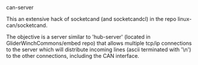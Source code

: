 can-server

This an extensive hack of socketcand (and socketcandcl) in the repo linux-can/socketcand. 

The objective is a server similar to 'hub-server' (located in GliderWinchCommons/embed repo) that allows multiple tcp/ip connections to the server which will distribute incoming lines (ascii terminated with '\n') to the other connections, including the CAN interface.
